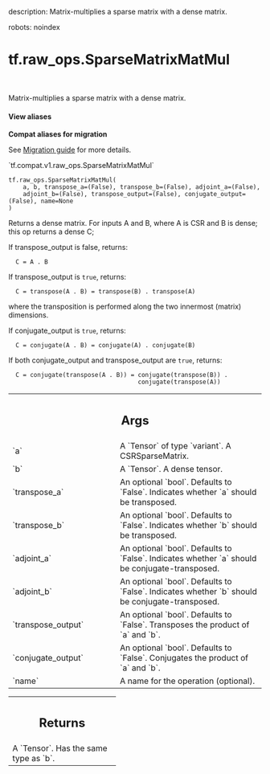 description: Matrix-multiplies a sparse matrix with a dense matrix.

robots: noindex

# tf.raw_ops.SparseMatrixMatMul

<!-- Insert buttons and diff -->

<table class="tfo-notebook-buttons tfo-api nocontent" align="left">

</table>



Matrix-multiplies a sparse matrix with a dense matrix.

<section class="expandable">
  <h4 class="showalways">View aliases</h4>
  <p>
<b>Compat aliases for migration</b>
<p>See
<a href="https://www.tensorflow.org/guide/migrate">Migration guide</a> for
more details.</p>
<p>`tf.compat.v1.raw_ops.SparseMatrixMatMul`</p>
</p>
</section>

<pre class="devsite-click-to-copy prettyprint lang-py tfo-signature-link">
<code>tf.raw_ops.SparseMatrixMatMul(
    a, b, transpose_a=(False), transpose_b=(False), adjoint_a=(False),
    adjoint_b=(False), transpose_output=(False), conjugate_output=(False), name=None
)
</code></pre>



<!-- Placeholder for "Used in" -->

Returns a dense matrix.
For inputs A and B, where A is CSR and B is dense; this op returns a dense C;

If transpose_output is false, returns:
```
  C = A . B
```

If transpose_output is `true`, returns:
```
  C = transpose(A . B) = transpose(B) . transpose(A)
```
where the transposition is performed along the two innermost (matrix)
dimensions.

If conjugate_output is `true`, returns:
```
  C = conjugate(A . B) = conjugate(A) . conjugate(B)
```

If both conjugate_output and transpose_output are `true`, returns:
```
  C = conjugate(transpose(A . B)) = conjugate(transpose(B)) .
                                    conjugate(transpose(A))
```

<!-- Tabular view -->
 <table class="responsive fixed orange">
<colgroup><col width="214px"><col></colgroup>
<tr><th colspan="2"><h2 class="add-link">Args</h2></th></tr>

<tr>
<td>
`a`
</td>
<td>
A `Tensor` of type `variant`. A CSRSparseMatrix.
</td>
</tr><tr>
<td>
`b`
</td>
<td>
A `Tensor`. A dense tensor.
</td>
</tr><tr>
<td>
`transpose_a`
</td>
<td>
An optional `bool`. Defaults to `False`.
Indicates whether `a` should be transposed.
</td>
</tr><tr>
<td>
`transpose_b`
</td>
<td>
An optional `bool`. Defaults to `False`.
Indicates whether `b` should be transposed.
</td>
</tr><tr>
<td>
`adjoint_a`
</td>
<td>
An optional `bool`. Defaults to `False`.
Indicates whether `a` should be conjugate-transposed.
</td>
</tr><tr>
<td>
`adjoint_b`
</td>
<td>
An optional `bool`. Defaults to `False`.
Indicates whether `b` should be conjugate-transposed.
</td>
</tr><tr>
<td>
`transpose_output`
</td>
<td>
An optional `bool`. Defaults to `False`.
Transposes the product of `a` and `b`.
</td>
</tr><tr>
<td>
`conjugate_output`
</td>
<td>
An optional `bool`. Defaults to `False`.
Conjugates the product of `a` and `b`.
</td>
</tr><tr>
<td>
`name`
</td>
<td>
A name for the operation (optional).
</td>
</tr>
</table>



<!-- Tabular view -->
 <table class="responsive fixed orange">
<colgroup><col width="214px"><col></colgroup>
<tr><th colspan="2"><h2 class="add-link">Returns</h2></th></tr>
<tr class="alt">
<td colspan="2">
A `Tensor`. Has the same type as `b`.
</td>
</tr>

</table>

